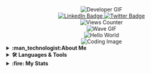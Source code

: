 <div id="header" align="center">
  <img src="https://media.giphy.com/media/s1x9tuT50eLJs8ZxPf/giphy.gif" width="140" alt="Developer GIF"/>
    <div id="badges">
      <a href="https://www.linkedin.com/in/shlomisimantov/" alt="LinkedIn URL">
        <img src="https://img.shields.io/badge/LinkedIn-blue?style=for-the-badge&logo=linkedin&logoColor=white" alt="LinkedIn Badge"/>
      </a>
      <a href="https://twitter.com/Shlomi_ST" alt="Twitter URL">
        <img src="https://img.shields.io/badge/Twitter-blue?style=for-the-badge&logo=twitter&logoColor=white" alt="Twitter Badge"/>
      </a>
      <br>
      <img src="https://komarev.com/ghpvc/?username=ShlomiSimanTov&style=flat-square&color=blue" alt="Views Counter"/>
      <br>
<!--       <img src="https://img.shields.io/github/followers/ShlomiSimanTov?style=social" alt="Followers"/>
      <br> -->
      <img src="https://media.giphy.com/media/hvRJCLFzcasrR4ia7z/giphy.gif" width="30px" alt="Wave GIF"/>
      <br>
      <img src="https://media.giphy.com/media/Qo2dupDib32rkTY4hX/giphy.gif" width="20%" alt="Hello World"/>
    </div>
</div>
<div align="center">
  <img src="https://media.giphy.com/media/dWesBcTLavkZuG35MI/giphy.gif" width="550" height="300" alt="Coding Image"/>
</div>


<details>
  <summary><b>:man_technologist:About Me</b></summary><br/>
<p>
  <img src="https://media.giphy.com/media/BoUKRWRO5WHKjEE6Rk/giphy.gif" align='right' width="150px" alt="Wazzup Img"/>
</p>
  
- :zap: Full Stack Developer at Airsoft LTD.

- :chart_with_upwards_trend: Crypto Analysis.
  
- :telescope: Exploring Blockchain & Web3 Content.
  
- :mailbox: How to reach me: [![Linkedin Badge](https://img.shields.io/badge/-Shlomi-blue?style=flat&logo=Linkedin&logoColor=white)](https://www.linkedin.com/in/shlomisimantov/)
  
</details>

<details>
  <summary><b>🛠️ Languages & Tools</b></summary><br/>
    <div>
      <img src="https://github.com/devicons/devicon/blob/master/icons/wordpress/wordpress-plain.svg" title="Wordpress" alt="Wordpress" width="40" height="40"/>&nbsp;
      <img src="https://github.com/devicons/devicon/blob/master/icons/php/php-plain.svg" title="PHP" alt="PHP" width="40" height="40"/>&nbsp;
      <img src="https://github.com/devicons/devicon/blob/master/icons/redux/redux-original.svg" title="Redux" alt="Redux" width="40" height="40"/>&nbsp;
      <img src="https://github.com/devicons/devicon/blob/master/icons/react/react-original.svg" title="React" alt="React" width="40" height="40"/>&nbsp;
      <img src="https://github.com/devicons/devicon/blob/master/icons/angularjs/angularjs-original.svg" title="Angular" alt="Angular" width="40" height="40"/>&nbsp;
      <img src="https://github.com/devicons/devicon/blob/master/icons/firebase/firebase-plain.svg" title="Firebase" alt="Firebase" width="40" height="40"/>&nbsp;
      <img src="https://github.com/devicons/devicon/blob/master/icons/express/express-original.svg" title="Express" alt="Express" width="40" height="40"/>&nbsp;
      <img src="https://github.com/devicons/devicon/blob/master/icons/nodejs/nodejs-original.svg" title="NodeJS" alt="NodeJS" width="40" height="40"/>&nbsp;
      <img src="https://github.com/devicons/devicon/blob/master/icons/mongodb/mongodb-original.svg" title="Mongo" alt="Mongo" width="40" height="40"/>&nbsp;
      <img src="https://github.com/devicons/devicon/blob/master/icons/mysql/mysql-original.svg" title="MySQL"  alt="MySQL" width="40" height="40"/>&nbsp;
      <img src="https://github.com/devicons/devicon/blob/master/icons/javascript/javascript-original.svg" title="JavaScript" alt="JavaScript" width="40" height="40"/>&nbsp;
      <img src="https://github.com/devicons/devicon/blob/master/icons/git/git-original.svg" title="Git" **alt="Git" width="40" height="40"/>
      <img src="https://github.com/devicons/devicon/blob/master/icons/github/github-original.svg" title="Github" **alt="Github" width="40" height="40"/>
      <img src="https://github.com/devicons/devicon/blob/master/icons/jquery/jquery-original.svg" title="JQuery" alt="JQuery" width="40" height="40"/>&nbsp;
      <img src="https://github.com/devicons/devicon/blob/master/icons/bootstrap/bootstrap-original.svg" title="Bootstrap" alt="Bootstrap" width="40" height="40"/>&nbsp;
      <img src="https://github.com/devicons/devicon/blob/master/icons/sass/sass-original.svg" title="SASS" alt="SASS " width="40" height="40"/>&nbsp;
      <img src="https://github.com/devicons/devicon/blob/master/icons/css3/css3-original.svg"  title="CSS3" alt="CSS" width="40" height="40"/>&nbsp;
      <img src="https://github.com/devicons/devicon/blob/master/icons/html5/html5-original.svg" title="HTML5" alt="HTML" width="40" height="40"/>&nbsp;
      <img src="https://github.com/devicons/devicon/blob/master/icons/vscode/vscode-original.svg" title="VSCode" alt="VSCode" width="40" height="40"/>&nbsp;
    </div>
</details>

<details>
  <summary><b>:fire: My Stats</b></summary><br/>
  
[![GitHub Streak](http://github-readme-streak-stats.herokuapp.com?user=ShlomiSimanTov&theme=dark&background=000000)](https://github.com/ShlomiSimanTov)
  
[![Top Langs](https://github-readme-stats.vercel.app/api/top-langs/?username=ShlomiSimanTov&layout=compact&theme=vision-friendly-dark)](https://github.com/ShlomiSimanTov?tab=repositories)
  
</details>


